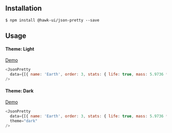 ## Installation
`$ npm install @hawk-ui/json-pretty --save`


## Usage


#### Theme: Light
[Demo](https://hawk.wallnit.com/#!/JsonPretty/1)
```js
<JsonPretty
  data={[{ name: 'Earth', order: 3, stats: { life: true, mass: 5.9736 * Math.pow(10, 24) } }, { name: 'Saturn', order: 6, stats: { life: null, mass: 568.46 * Math.pow(10, 24) } }]}
/>
```


#### Theme: Dark
[Demo](https://hawk.wallnit.com/#!/JsonPretty/3)
```js
<JsonPretty
  data={[{ name: 'Earth', order: 3, stats: { life: true, mass: 5.9736 * Math.pow(10, 24) } }, { name: 'Saturn', order: 6, stats: { life: null, mass: 568.46 * Math.pow(10, 24) } }]}
  theme="dark"
/>
```